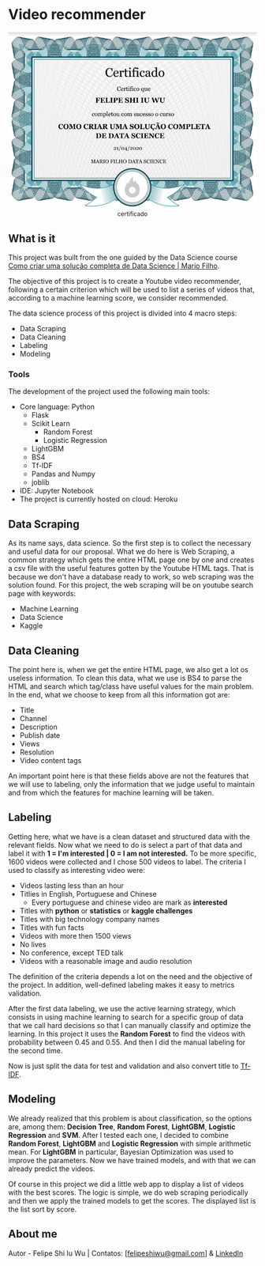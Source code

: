 # Video recommender

<p align="center" style="margin-bottom: -10px">
    <img src="certificado.png" alt="certificado">
    <p align="center" style="font-size: 12px">certificado</p>
</p>

## What is it
This project was built from the one guided by the Data Science course [Como criar uma solução completa de Data Science | Mario Filho](http://mariofilho.com/curso/).

The objective of this project is to create a Youtube video recommender, following a certain criterion which will be used to list a series of videos that, according to a machine learning score, we consider recommended.

The data science process of this project is divided into 4 macro steps:
- Data Scraping
- Data Cleaning
- Labeling
- Modeling

### Tools
The development of the project used the following main tools:
- Core language: Python
  - Flask
  - Scikit Learn
    - Random Forest
    - Logistic Regression
  - LightGBM
  - BS4
  - Tf-IDF
  - Pandas and Numpy
  - joblib
- IDE: Jupyter Notebook
- The project is currently hosted on cloud: Heroku

## Data Scraping
As its name says, data science. So the first step is to collect the necessary and useful data for our proposal. What we do here is Web Scraping, a common strategy which gets the entire HTML page one by one and creates a csv file with the useful features gotten by the Youtube HTML tags. That is because we don't have a database ready to work, so web scraping was the solution found. For this project, the web scraping will be on youtube search page with keywords:
- Machine Learning
- Data Science
- Kaggle

## Data Cleaning
The point here is, when we get the entire HTML page, we also get a lot os useless information. To clean this data, what we use is BS4 to parse the HTML and search which tag/class have useful values for the main problem. In the end, what we choose to keep from all this information got are:
- Title
- Channel
- Description
- Publish date
- Views
- Resolution
- Video content tags

An important point here is that these fields above are not the features that we will use to labeling, only the information that we judge useful to maintain and from which the features for machine learning will be taken.

## Labeling
Getting here, what we have is a clean dataset and structured data with the relevant fields. Now what we need to do is select a part of that data and label it with **1 = I'm interested | 0 = I am not interested.**
To be more specific, 1600 videos were collected and I chose 500 videos to label. The criteria I used to classify as interesting video were:
- Videos lasting less than an hour 
- Titlies in English, Portuguese and Chinese
  - Every portuguese and chinese video are mark as **interested**
- Titles with **python** or **statistics** or **kaggle challenges**
- Titles with big technology company names
- Titles with fun facts
- Videos with more then 1500 views
- No lives
- No conference, except TED talk
- Videos with a reasonable image and audio resolution

The definition of the criteria depends a lot on the need and the objective of the project. In addition, well-defined labeling makes it easy to metrics validation.

After the first data labeling, we use the active learning strategy, which consists in using machine learning to search for a specific group of data that we call hard decisions so that I can manually classify and optimize the learning. In this project it uses the **Random Forest** to find the videos with probability between 0.45 and 0.55. And then I did the manual labeling for the second time.

Now is just split the data for test and validation and also convert title to [Tf-IDF](https://pt.wikipedia.org/wiki/Tf%E2%80%93idf).

## Modeling
We already realized that this problem is about classification, so the options are, among them: **Decision Tree**, **Random Forest**, **LightGBM**, **Logistic Regression** and **SVM**. After I tested each one, I decided to combine **Random Forest**, **LightGBM** and **Logistic Regression** with simple arithmetic mean. For **LightGBM** in particular, Bayesian Optimization was used to improve the parameters. Now we have trained models, and with that we can already predict the videos.

Of course in this project we did a little web app to display a list of videos with the best scores. The logic is simple, we do web scraping periodically and then we apply the trained models to get the scores. The displayed list is the list sort by score.

## About me
Autor - Felipe Shi Iu Wu | Contatos: [felipeshiwu@gmail.com] & [LinkedIn](https://www.linkedin.com/in/felipeshiwu/)
